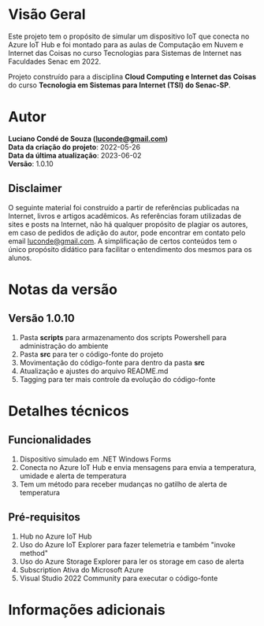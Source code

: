 # Visão Geral
Este projeto tem o propósito de simular um dispositivo IoT que conecta no Azure IoT Hub e foi montado para as aulas de Computação em Nuvem e Internet das Coisas no curso Tecnologias para Sistemas de Internet nas Faculdades Senac em 2022.

Projeto construído para a disciplina **Cloud Computing e Internet das Coisas** do curso **Tecnologia em Sistemas para Internet (TSI) do Senac-SP**.

# Autor
**Luciano Condé de Souza (luconde@gmail.com)**  
**Data da criação do projeto**: 2022-05-26  
**Data da última atualização**: 2023-06-02  
**Versão**: 1.0.10

## Disclaimer
O seguinte material foi construído a partir de referências publicadas na Internet, livros e artigos acadêmicos. As referências foram utilizadas de sites e posts na Internet, não há qualquer propósito de plagiar os autores, em caso de pedidos de adição do autor, pode encontrar em contato pelo email luconde@gmail.com. A simplificação de certos conteúdos tem o único propósito didático para facilitar o entendimento dos mesmos para os alunos.

# Notas da versão 
## Versão 1.0.10
1. Pasta **scripts** para armazenamento dos scripts Powershell para administração do ambiente
2. Pasta **src** para ter o código-fonte do projeto
3. Movimentação do código-fonte para dentro da pasta **src**
4. Atualização e ajustes do arquivo README.md
5. Tagging para ter mais controle da evolução do código-fonte

# Detalhes técnicos

## Funcionalidades
1. Dispositivo simulado em .NET Windows Forms
2. Conecta no Azure IoT Hub e envia mensagens para envia a temperatura, umidade e alerta de temperatura
3. Tem um método para receber mudanças no gatilho de alerta de temperatura

## Pré-requisitos
1. Hub no Azure IoT Hub
2. Uso do Azure IoT Explorer para fazer telemetria e também "invoke method"
3. Uso do Azure Storage Explorer para ler os storage em caso de alerta 
4. Subscription Ativa do Microsoft Azure
5. Visual Studio 2022 Community para executar o código-fonte

# Informações adicionais

